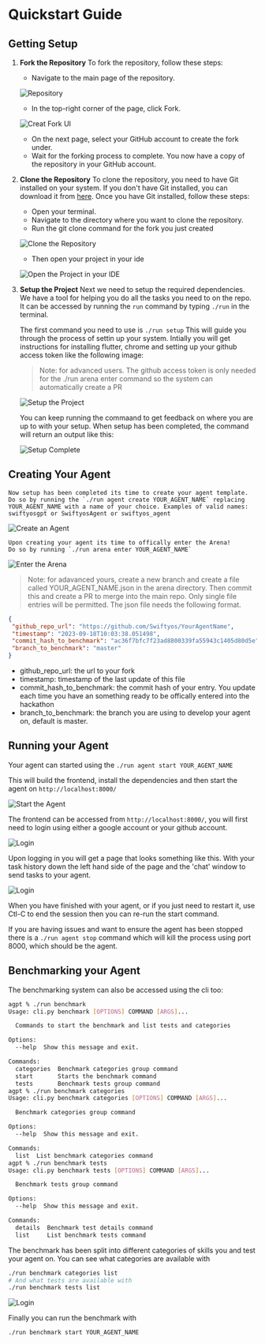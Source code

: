 # Quickstart Guide

## Getting Setup
1. **Fork the Repository**
   To fork the repository, follow these steps:
   - Navigate to the main page of the repository.

   ![Repository](docs/content/imgs/quickstart/001_repo.png)
   - In the top-right corner of the page, click Fork.

   ![Creat Fork UI](docs/content/imgs/quickstart/002_fork.png)
   - On the next page, select your GitHub account to create the fork under.
   - Wait for the forking process to complete. You now have a copy of the repository in your GitHub account.

2. **Clone the Repository**
   To clone the repository, you need to have Git installed on your system. If you don't have Git installed, you can download it from [here](https://git-scm.com/downloads). Once you have Git installed, follow these steps:
   - Open your terminal.
   - Navigate to the directory where you want to clone the repository.
   - Run the git clone command for the fork you just created

   ![Clone the Repository](docs/content/imgs/quickstart/003_clone.png)

   - Then open your project in your ide

   ![Open the Project in your IDE](docs/content/imgs/quickstart/004_ide.png)

4. **Setup the Project**
    Next we need to setup the required dependencies. We have a tool for helping you do all the tasks you need to on the repo.
    It can be accessed by running the `run` command by typing `./run` in the terminal.

    The first command you need to use is `./run setup` This will guide you through the process of settin up your system.
    Intially you will get instructions for installing flutter, chrome and setting up your github access token like the following image:

    > Note: for advanced users. The github access token is only needed for the ./run arena enter command so the system can automatically create a PR

    
    ![Setup the Project](docs/content/imgs/quickstart/005_setup.png)
    
    You can keep running the commaand to get feedback on where you are up to with your setup. 
    When setup has been completed, the command will return an output like this:

   ![Setup Complete](docs/content/imgs/quickstart/006_setup_complete.png)

## Creating Your Agent

    Now setup has been completed its time to create your agent template. 
    Do so by running the `./run agent create YOUR_AGENT_NAME` replacing YOUR_AGENT_NAME with a name of your choice. Examples of valid names: swiftyosgpt or SwiftyosAgent or swiftyos_agent

   ![Create an Agent](docs/content/imgs/quickstart/007_create_agent.png)

    Upon creating your agent its time to offically enter the Arena!
    Do so by running `./run arena enter YOUR_AGENT_NAME`

   ![Enter the Arena](docs/content/imgs/quickstart/008_enter_arena.png)

   > Note: for adavanced yours, create a new branch and create a file called YOUR_AGENT_NAME.json in the arena directory. Then commit this and create a PR to merge into the main repo. Only single file entries will be permitted. The json file needs the following format. 
   ```json
   {
    "github_repo_url": "https://github.com/Swiftyos/YourAgentName",
    "timestamp": "2023-09-18T10:03:38.051498",
    "commit_hash_to_benchmark": "ac36f7bfc7f23ad8800339fa55943c1405d80d5e",
    "branch_to_benchmark": "master"
   }
   ```
   - github_repo_url: the url to your fork
   - timestamp: timestamp of the last update of this file
   - commit_hash_to_benchmark: the commit hash of your entry. You update each time you have an something ready to be offically entered into the hackathon
   - branch_to_benchmark: the branch you are using to develop your agent on, default is master.


## Running your Agent

Your agent can started using the `./run agent start YOUR_AGENT_NAME`

This will build the frontend, install the dependencies and then start the agent on `http://localhost:8000/`

![Start the Agent](docs/content/imgs/quickstart/009_start_agent.png)

The frontend can be accessed from `http://localhost:8000/`, you will first need to login using either a google account or your github account.

![Login](docs/content/imgs/quickstart/010_login.png)

Upon logging in you will get a page that looks something like this. With your task history down the left hand side of the page and the 'chat' window to send tasks to your agent.

![Login](docs/content/imgs/quickstart/011_home.png)

When you have finished with your agent, or if you just need to restart it, use Ctl-C to end the session then you can re-run the start command.

If you are having issues and want to ensure the agent has been stopped there is a `./run agent stop` command which will kill the process using port 8000, which should be the agent. 

## Benchmarking your Agent

The benchmarking system can also be accessed using the cli too:

```bash
agpt % ./run benchmark
Usage: cli.py benchmark [OPTIONS] COMMAND [ARGS]...

  Commands to start the benchmark and list tests and categories

Options:
  --help  Show this message and exit.

Commands:
  categories  Benchmark categories group command
  start       Starts the benchmark command
  tests       Benchmark tests group command
agpt % ./run benchmark categories     
Usage: cli.py benchmark categories [OPTIONS] COMMAND [ARGS]...

  Benchmark categories group command

Options:
  --help  Show this message and exit.

Commands:
  list  List benchmark categories command
agpt % ./run benchmark tests      
Usage: cli.py benchmark tests [OPTIONS] COMMAND [ARGS]...

  Benchmark tests group command

Options:
  --help  Show this message and exit.

Commands:
  details  Benchmark test details command
  list     List benchmark tests command
```

The benchmark has been split into different categories of skills you and test your agent on. You can see what categories are available with
```bash
./run benchmark categories list
# And what tests are available with
./run benchmark tests list
```

![Login](docs/content/imgs/quickstart/012_tests.png)


Finally you can run the benchmark with

```bash
./run benchmark start YOUR_AGENT_NAME

```

>